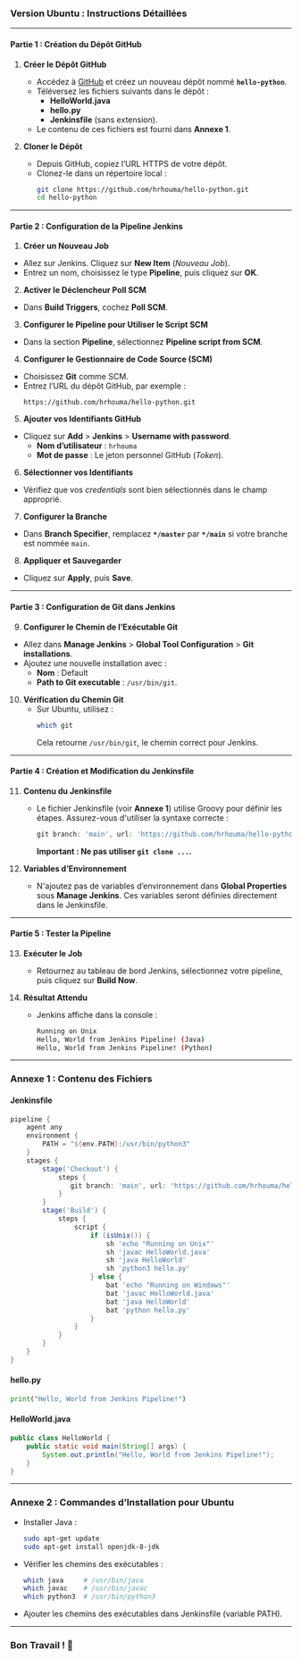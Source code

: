 ### **Version Ubuntu : Instructions Détaillées**

---

#### **Partie 1 : Création du Dépôt GitHub**
1. **Créer le Dépôt GitHub**
   - Accédez à [GitHub](https://github.com) et créez un nouveau dépôt nommé **`hello-python`**.
   - Téléversez les fichiers suivants dans le dépôt :
     - **HelloWorld.java**
     - **hello.py**
     - **Jenkinsfile** (sans extension).
   - Le contenu de ces fichiers est fourni dans **Annexe 1**.

2. **Cloner le Dépôt**
   - Depuis GitHub, copiez l’URL HTTPS de votre dépôt.
   - Clonez-le dans un répertoire local :
     ```bash
     git clone https://github.com/hrhouma/hello-python.git
     cd hello-python
     ```

---

#### **Partie 2 : Configuration de la Pipeline Jenkins**

01. **Créer un Nouveau Job**
   - Allez sur Jenkins. Cliquez sur **New Item** (*Nouveau Job*).
   - Entrez un nom, choisissez le type **Pipeline**, puis cliquez sur **OK**.

02. **Activer le Déclencheur Poll SCM**
   - Dans **Build Triggers**, cochez **Poll SCM**.

03. **Configurer le Pipeline pour Utiliser le Script SCM**
   - Dans la section **Pipeline**, sélectionnez **Pipeline script from SCM**.

04. **Configurer le Gestionnaire de Code Source (SCM)**
   - Choisissez **Git** comme SCM.
   - Entrez l’URL du dépôt GitHub, par exemple :
     ```
     https://github.com/hrhouma/hello-python.git
     ```

05. **Ajouter vos Identifiants GitHub**
   - Cliquez sur **Add** > **Jenkins** > **Username with password**.
     - **Nom d’utilisateur** : `hrhouma`
     - **Mot de passe** : Le jeton personnel GitHub (*Token*).

06. **Sélectionner vos Identifiants**
   - Vérifiez que vos *credentials* sont bien sélectionnés dans le champ approprié.

07. **Configurer la Branche**
   - Dans **Branch Specifier**, remplacez **`*/master`** par **`*/main`** si votre branche est nommée `main`.

08. **Appliquer et Sauvegarder**
   - Cliquez sur **Apply**, puis **Save**.

---

#### **Partie 3 : Configuration de Git dans Jenkins**

09. **Configurer le Chemin de l’Exécutable Git**
   - Allez dans **Manage Jenkins** > **Global Tool Configuration** > **Git installations**.
   - Ajoutez une nouvelle installation avec :
     - **Nom** : Default
     - **Path to Git executable** : `/usr/bin/git`.

10. **Vérification du Chemin Git**
    - Sur Ubuntu, utilisez :
      ```bash
      which git
      ```
      Cela retourne `/usr/bin/git`, le chemin correct pour Jenkins.

---

#### **Partie 4 : Création et Modification du Jenkinsfile**

11. **Contenu du Jenkinsfile**
    - Le fichier Jenkinsfile (voir **Annexe 1**) utilise Groovy pour définir les étapes. Assurez-vous d'utiliser la syntaxe correcte :
      ```groovy
      git branch: 'main', url: 'https://github.com/hrhouma/hello-python.git'
      ```
      **Important : Ne pas utiliser `git clone ...`.**

12. **Variables d’Environnement**
    - N'ajoutez pas de variables d’environnement dans **Global Properties** sous **Manage Jenkins**. Ces variables seront définies directement dans le Jenkinsfile.

---

#### **Partie 5 : Tester la Pipeline**

13. **Exécuter le Job**
    - Retournez au tableau de bord Jenkins, sélectionnez votre pipeline, puis cliquez sur **Build Now**.

14. **Résultat Attendu**
    - Jenkins affiche dans la console :
      ```bash
      Running on Unix
      Hello, World from Jenkins Pipeline! (Java)
      Hello, World from Jenkins Pipeline! (Python)
      ```

---

### **Annexe 1 : Contenu des Fichiers**
#### **Jenkinsfile**
```groovy
pipeline {
    agent any
    environment {
        PATH = "${env.PATH}:/usr/bin/python3"
    }
    stages {
        stage('Checkout') {
            steps {
               git branch: 'main', url: 'https://github.com/hrhouma/hello-python.git'
            }
        }
        stage('Build') {
            steps {
                script {
                    if (isUnix()) {
                        sh 'echo "Running on Unix"'
                        sh 'javac HelloWorld.java'
                        sh 'java HelloWorld'
                        sh 'python3 hello.py'
                    } else {
                        bat 'echo "Running on Windows"'
                        bat 'javac HelloWorld.java'
                        bat 'java HelloWorld'
                        bat 'python hello.py'
                    }
                }
            }
        }
    }
}
```

#### **hello.py**
```python
print("Hello, World from Jenkins Pipeline!")
```

#### **HelloWorld.java**
```java
public class HelloWorld {
    public static void main(String[] args) {
        System.out.println("Hello, World from Jenkins Pipeline!");
    }
}
```

---

### **Annexe 2 : Commandes d’Installation pour Ubuntu**

- Installer Java :
  ```bash
  sudo apt-get update
  sudo apt-get install openjdk-8-jdk
  ```
- Vérifier les chemins des exécutables :
  ```bash
  which java     # /usr/bin/java
  which javac    # /usr/bin/javac
  which python3  # /usr/bin/python3
  ```
- Ajouter les chemins des exécutables dans Jenkinsfile (variable PATH).

---

### **Bon Travail !** 🎉
